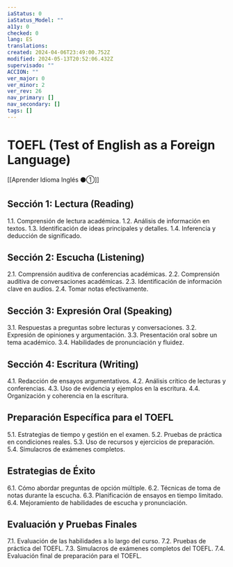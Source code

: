 ```yaml
---
iaStatus: 0
iaStatus_Model: ""
a11y: 0
checked: 0
lang: ES
translations: 
created: 2024-04-06T23:49:00.752Z
modified: 2024-05-13T20:52:06.432Z
supervisado: ""
ACCION: ""
ver_major: 0
ver_minor: 2
ver_rev: 26
nav_primary: []
nav_secondary: []
tags: []
---
```

# TOEFL (Test of English as a Foreign Language)

[[Aprender Idioma Inglés ⚫①]]

## Sección 1: Lectura (Reading)

1.1. Comprensión de lectura académica.
1.2. Análisis de información en textos.
1.3. Identificación de ideas principales y detalles.
1.4. Inferencia y deducción de significado.

## Sección 2: Escucha (Listening)

2.1. Comprensión auditiva de conferencias académicas.
2.2. Comprensión auditiva de conversaciones académicas.
2.3. Identificación de información clave en audios.
2.4. Tomar notas efectivamente.

## Sección 3: Expresión Oral (Speaking)

3.1. Respuestas a preguntas sobre lecturas y conversaciones.
3.2. Expresión de opiniones y argumentación.
3.3. Presentación oral sobre un tema académico.
3.4. Habilidades de pronunciación y fluidez.

## Sección 4: Escritura (Writing)

4.1. Redacción de ensayos argumentativos.
4.2. Análisis crítico de lecturas y conferencias.
4.3. Uso de evidencia y ejemplos en la escritura.
4.4. Organización y coherencia en la escritura.

## Preparación Específica para el TOEFL

5.1. Estrategias de tiempo y gestión en el examen.
5.2. Pruebas de práctica en condiciones reales.
5.3. Uso de recursos y ejercicios de preparación.
5.4. Simulacros de exámenes completos.

## Estrategias de Éxito

6.1. Cómo abordar preguntas de opción múltiple.
6.2. Técnicas de toma de notas durante la escucha.
6.3. Planificación de ensayos en tiempo limitado.
6.4. Mejoramiento de habilidades de escucha y pronunciación.

## Evaluación y Pruebas Finales

7.1. Evaluación de las habilidades a lo largo del curso.
7.2. Pruebas de práctica del TOEFL.
7.3. Simulacros de exámenes completos del TOEFL.
7.4. Evaluación final de preparación para el TOEFL.

